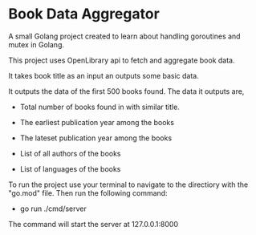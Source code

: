 # Book Data Aggregator

A small Golang project created to learn about handling goroutines and mutex in Golang.

This project uses OpenLibrary api to fetch and aggregate book data.


It takes book title as an input an outputs some basic data.

It outputs the data of the first 500 books found. The data it outputs are,

- Total number of books found in with similar title.

- The earliest publication year among the books

- The lateset publication year among the books

- List of all authors of the books

- List of languages of the books


To run the project use your terminal to navigate to the directiory with the "go.mod" file.
Then run the following command:

- go run ./cmd/server

The command will start the server at 127.0.0.1:8000
